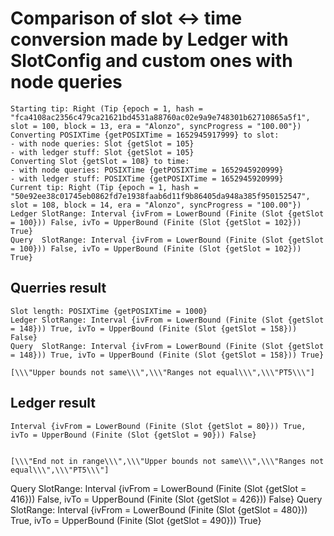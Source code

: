 # Comparison of slot <-> time conversion made by Ledger with SlotConfig and custom ones with node queries

```
Starting tip: Right (Tip {epoch = 1, hash = "fca4108ac2356c479ca21621bd4531a88760ac02e9a9e748301b62710865a5f1", slot = 100, block = 13, era = "Alonzo", syncProgress = "100.00"})
Converting POSIXTime {getPOSIXTime = 1652945917999} to slot:
- with node queries: Slot {getSlot = 105}
- with ledger stuff: Slot {getSlot = 105}
Converting Slot {getSlot = 108} to time:
- with node queries: POSIXTime {getPOSIXTime = 1652945920999}
- with ledger stuff: POSIXTime {getPOSIXTime = 1652945920999}
Current tip: Right (Tip {epoch = 1, hash = "50e92ee38c01745eb0862fd7e1938faab6d11f9b86405da948a385f950152547", slot = 108, block = 14, era = "Alonzo", syncProgress = "100.00"})
Ledger SlotRange: Interval {ivFrom = LowerBound (Finite (Slot {getSlot = 100})) False, ivTo = UpperBound (Finite (Slot {getSlot = 102})) True}
Query  SlotRange: Interval {ivFrom = LowerBound (Finite (Slot {getSlot = 100})) False, ivTo = UpperBound (Finite (Slot {getSlot = 102})) True}
```


## Querries result

```
Slot length: POSIXTime {getPOSIXTime = 1000}
Ledger SlotRange: Interval {ivFrom = LowerBound (Finite (Slot {getSlot = 148})) True, ivTo = UpperBound (Finite (Slot {getSlot = 158})) False}
Query  SlotRange: Interval {ivFrom = LowerBound (Finite (Slot {getSlot = 148})) True, ivTo = UpperBound (Finite (Slot {getSlot = 158})) True}

[\\\"Upper bounds not same\\\",\\\"Ranges not equal\\\",\\\"PT5\\\"]
```

## Ledger result

```
Interval {ivFrom = LowerBound (Finite (Slot {getSlot = 80})) True, ivTo = UpperBound (Finite (Slot {getSlot = 90})) False}


[\\\"End not in range\\\",\\\"Upper bounds not same\\\",\\\"Ranges not equal\\\",\\\"PT5\\\"]
```


Query  SlotRange: Interval {ivFrom = LowerBound (Finite (Slot {getSlot = 416})) False, ivTo = UpperBound (Finite (Slot {getSlot = 426})) False}
Query  SlotRange: Interval {ivFrom = LowerBound (Finite (Slot {getSlot = 480})) True, ivTo = UpperBound (Finite (Slot {getSlot = 490})) True}